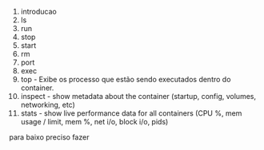 1. introducao
1. ls
1. run
1. stop
1. start
1. rm
1. port
1. exec
1. top - Exibe os processo que estão sendo executados dentro do container.
1. inspect - show metadata about the container (startup, config, volumes, networking, etc)
1. stats - show live performance data for all containers (CPU %, mem usage / limit, mem %, net i/o, block i/o, pids)


para baixo preciso fazer
